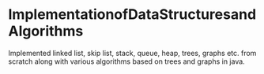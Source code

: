 # ImplementationofDataStructuresandAlgorithms
Implemented linked list, skip list, stack, queue, heap, trees, graphs etc. from scratch along with various algorithms based on trees and graphs in java.

